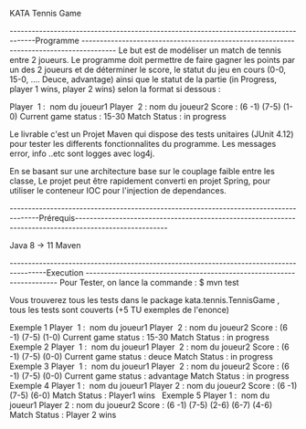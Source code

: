 KATA Tennis Game

-------------------------------------------------------------------------------------Programme ---------------------------------------------------------------------------------------
Le but est de modéliser un match de tennis entre 2 joueurs.
Le programme doit permettre de faire gagner les points par un des 2 joueurs et de déterminer le score, le statut du jeu en cours 
(0-0, 15-0, …. Deuce, advantage) ainsi que le statut de la partie (in Progress, player 1 wins, player 2 wins) selon la format si dessous :

Player  1 :  nom du joueur1
Player  2 : nom du joueur2
Score : (6 -1) (7-5) (1-0)
Current game status : 15-30
Match Status : in progress

Le livrable c'est un Projet Maven qui dispose des tests unitaires (JUnit 4.12) pour tester les differents fonctionnalites du programme.
Les messages error, info ..etc sont logges avec log4j.

En se basant sur une architecture base sur le couplage faible entre les classe, Le projet peut être rapidement converti en projet Spring, 
pour utiliser le conteneur IOC pour l'injection de dependances.

--------------------------------------------------------------------------------------Prérequis-------------------------------------------------------------------------------------------------------

Java 8 -> 11
Maven 

----------------------------------------------------------------------------------------Execution ---------------------------------------------------------------------- 
Pour Tester, on lance la commande : $ mvn test

Vous trouverez tous les tests dans le package kata.tennis.TennisGame , tous les tests sont couverts (+5 TU exemples de l'enonce)

Exemple 1 
Player  1 :  nom du joueur1
Player  2 : nom du joueur2
Score : (6 -1) (7-5) (1-0)
Current game status : 15-30
Match Status : in progress
 
Exemple 2
Player  1 :  nom du joueur1
Player  2 : nom du joueur2
Score : (6 -1) (7-5) (0-0)
Current game status : deuce
Match Status : in progress
 
Exemple 3
Player  1 :  nom du joueur1
Player  2 : nom du joueur2
Score : (6 -1) (7-5) (0-0)
Current game status : advantage
Match Status : in progress
 
Exemple 4
Player 1 :  nom du joueur1
Player 2 : nom du joueur2
Score : (6 -1) (7-5) (6-0)
Match Status : Player1 wins
 
Exemple 5
Player 1 :  nom du joueur1
Player 2 : nom du joueur2
Score : (6 -1) (7-5) (2-6) (6-7) (4-6)
Match Status : Player 2 wins

